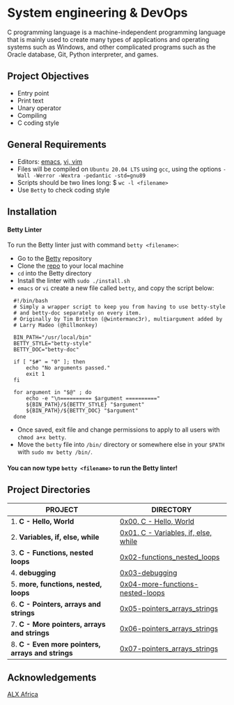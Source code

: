 # System engineering & DevOps 

C programming language is a machine-independent programming language that is mainly used to create many types of applications and operating systems such as Windows, and other complicated programs such as the Oracle database, Git, Python interpreter, and games.

## Project Objectives

- Entry point
- Print text
- Unary operator
- Compiling
- C coding style

## General Requirements

- Editors: [emacs](https://www.gnu.org/software/emacs/), [vi, vim](https://www.vim.org/)
- Files will be compiled on `Ubuntu 20.04 LTS` using `gcc`, using the options `-Wall -Werror -Wextra -pedantic -std=gnu89`
- Scripts should be two lines long: $ `wc -l <filename>`
- Use `Betty` to check coding style

## Installation
#### Betty Linter

To run the Betty linter just with command `betty <filename>`:

- Go to the [Betty](https://intranet.alxswe.com/rltoken/wQ4sMfsWfxvyfN67Sc11zA) repository
- Clone the [repo](https://intranet.alxswe.com/rltoken/wQ4sMfsWfxvyfN67Sc11zA) to your local machine
- `cd` into the Betty directory
- Install the linter with `sudo ./install.sh`
- `emacs` or `vi` create a new file called `betty`, and copy the script below:

```
  #!/bin/bash
  # Simply a wrapper script to keep you from having to use betty-style
  # and betty-doc separately on every item.
  # Originally by Tim Britton (@wintermanc3r), multiargument added by
  # Larry Madeo (@hillmonkey)

  BIN_PATH="/usr/local/bin"
  BETTY_STYLE="betty-style"
  BETTY_DOC="betty-doc"

  if [ "$#" = "0" ]; then
      echo "No arguments passed."
      exit 1
  fi

  for argument in "$@" ; do
      echo -e "\n========== $argument =========="
      ${BIN_PATH}/${BETTY_STYLE} "$argument"
      ${BIN_PATH}/${BETTY_DOC} "$argument"
  done
```
- Once saved, exit file and change permissions to apply to all users with `chmod a+x betty`.
- Move the `betty` file into `/bin/` directory or somewhere else in your `$PATH` with `sudo mv betty /bin/`.

#### You can now type `betty <filename>` to run the Betty linter!

## Project Directories

| PROJECT                        | DIRECTORY | 
|  -----------                   |     -----------  |
|1. __C - Hello, World__        | [0x00. C - Hello, World](https://github.com/lebogangolifant/alx-low_level_programming/tree/master/0x00-hello_world)|
|2. __Variables, if, else, while__ | [0x01. C - Variables, if, else, while](https://github.com/lebogangolifant/alx-low_level_programming/tree/master/0x01-variables_if_else_while)|
|3. __C - Functions, nested loops__ |[0x02-functions_nested_loops](https://github.com/lebogangolifant/alx-low_level_programming/tree/master/0x02-functions_nested_loops)|
|4. __debugging__|[0x03-debugging](https://github.com/lebogangolifant/alx-low_level_programming/tree/master/0x03-debugging)|
|5. __more, functions, nested, loops__|[0x04-more-functions-nested-loops](https://github.com/lebogangolifant/alx-low_level_programming/tree/master/0x04-more_functions_nested_loops)|
|6. __C - Pointers, arrays and strings__|[0x05-pointers_arrays_strings](https://github.com/lebogangolifant/alx-low_level_programming/tree/master/0x05-pointers_arrays_strings)|
|7. __C - More pointers, arrays and strings__|[0x06-pointers_arrays_strings](https://github.com/lebogangolifant/alx-low_level_programming/tree/master/0x06-pointers_arrays_strings)|
|8. __C - Even more pointers, arrays and strings__|[0x07-pointers_arrays_strings](https://github.com/lebogangolifant/alx-low_level_programming/tree/master/0x07-pointers_arrays_strings)|








## Acknowledgements

[ALX Africa](https://www.alxafrica.com/)
